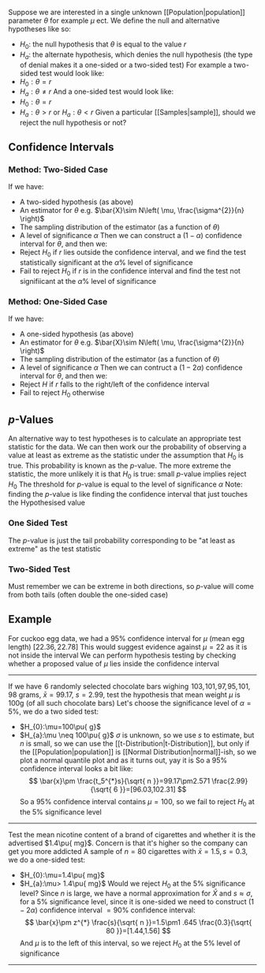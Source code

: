 Suppose we are interested in a single unknown [[Population|population]] parameter $\theta$ for example $\mu$ ect. 
We define the null and alternative hypotheses like so:
- $H_{0}$: the null hypothesis that $\theta$ is equal to the value $r$
- $H_{a}$: the alternate hypothesis, which denies the null hypothesis (the type of denial makes it a one-sided or a two-sided test)
For example a two-sided test would look like:
- $H_{0}:\theta=r$
- $H_{a}:\theta \neq r$
And a one-sided test would look like:
- $H_{0}:\theta=r$
- $H_{a}:\theta>r$ or $H_{a}:\theta<r$
Given a particular [[Samples|sample]], should we reject the null hypothesis or not?
## Confidence Intervals
### Method: Two-Sided Case
If we have:
- A two-sided hypothesis (as above)
- An estimator for $\theta$ e.g. $\bar{X}\sim N\left( \mu, \frac{\sigma^{2}}{n} \right)$
- The sampling distribution of the estimator (as a function of $\theta$)
- A level of significance $\alpha$
Then we can construct a $(1-\alpha)$ confidence interval for $\theta$, and then we:
- Reject $H_{0}$ if $r$ lies outside the confidence interval, and we find the test statistically significant at the $\alpha$% level of significance
- Fail to reject $H_{0}$ if $r$ is in the confidence interval and find the test not signifiicant at the $\alpha$% level of significance 
### Method: One-Sided Case
If we have:
- A one-sided hypothesis (as above)
- An estimator for $\theta$ e.g. $\bar{X}\sim N\left( \mu, \frac{\sigma^{2}}{n} \right)$
- The sampling distribution of the estimator (as a function of $\theta$)
- A level of significance $\alpha$
Then we can contruct a $(1-2\alpha)$ confidence interval for $\theta$, and then we:
- Reject $H$ if $r$ falls to the right/left of the confidence interval
- Fail to reject $H_{0}$ otherwise
## $p$-Values
An alternative way to test hypotheses is to calculate an appropriate test statistic for the data. We can then work our the probability of observing a value at least as extreme as the statistic under the assumption that $H_{0}$ is true. This probability is known as the $p$-value. The more extreme the statistic, the more unlikely it is that $H_{0}$ is true: small $p$-value implies reject $H_{0}$
The threshold for $p$-value is equal to the level of significance $\alpha$
Note: finding the $p$-value is like finding the confidence interval that just touches the Hypothesised value
### One Sided Test
The $p$-value is just the tail probability corresponding to be "at least as extreme" as the test statistic
### Two-Sided Test
Must remember we can be extreme in both directions, so $p$-value will come from both tails (often double the one-sided case)

## Example
For cuckoo egg data, we had a $95\%$ confidence interval for $\mu$ (mean egg length) $[22.36,22.78]$
This would suggest evidence against $\mu=22$ as it is not inside the interval
We can perform hypothesis testing by checking whether a proposed value of $\mu$ lies inside the confidence interval
___
If we have $\hspace{0pt}6$ randomly selected chocolate bars wighing $\hspace{0pt}103$,$\hspace{0pt}101$,$\hspace{0pt}97$,$\hspace{0pt}95$,$\hspace{0pt}101$,$\hspace{0pt}98$ grams, $\bar{x}=99.17$, $s=2.99$, test the hypothesis that mean weight $\mu$ is 100g (of all such chocolate bars)
Let's choose the significance level of $\alpha=5\%$, we do a two sided test:
- $H_{0}:\mu=100\pu{ g}$
- $H_{a}:\mu \neq 100\pu{ g}$
$\sigma$ is unknown, so we use $s$ to estimate, but $n$ is small, so we can use the [[t-Distribution|t-Distribution]], but only if the [[Population|population]] is [[Normal Distribution|normal]]-ish, so we plot a normal quantile plot and as it turns out, yay it is
So a $95\%$ confidence interval looks a bit like:
$$
\bar{x}\pm \frac{t_5^{*}s}{\sqrt{ n }}=99.17\pm2.571  \frac{2.99}{\sqrt{ 6 }}=[96.03,102.31]
$$
So a $95\%$ confidence interval contains $\mu=100$, so we fail to reject $H_{0}$ at the $5\%$ significance level
___
Test the mean nicotine content of a brand of cigarettes and whether it is the advertised $1.4\pu{ mg}$. Concern is that it's higher so the company can get you more addicted
A sample of $n=80$ cigarettes with $\bar{x}=1.5,s=0.3$, we do a one-sided test:
- $H_{0}:\mu=1.4\pu{ mg}$
- $H_{a}:\mu> 1.4\pu{ mg}$
Would we reject $H_{0}$ at the $5\%$ significance level?
Since $n$ is large, we have a normal approximation for $\bar{X}$ and $s\approx\sigma$, for a $5\%$ significance level, since it is one-sided we need to construct $(1-2\alpha)$ confidence interval $=90\%$ confidence interval:
$$
\bar{x}\pm z^{*} \frac{s}{\sqrt{ n }}=1.5\pm1 .645  \frac{0.3}{\sqrt{ 80 }}=[1.44,1.56]
$$
And $\mu$ is to the left of this interval, so we reject $H_{0}$ at the $5\%$ level of significance
___
